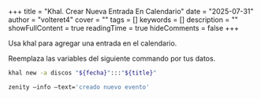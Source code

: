 +++
title = "Khal. Crear Nueva Entrada En Calendario"
date = "2025-07-31"
author = "volteret4"
cover = ""
tags = []
keywords = []
description = ""
showFullContent = true
readingTime = true
hideComments = false
+++


Usa khal para agregar una entrada en el calendario.

Reemplaza las variables del siguiente commando por tus datos.

```sh
khal new -a discos "${fecha}":::"${title}"

zenity –info –text='creado nuevo evento'
```
